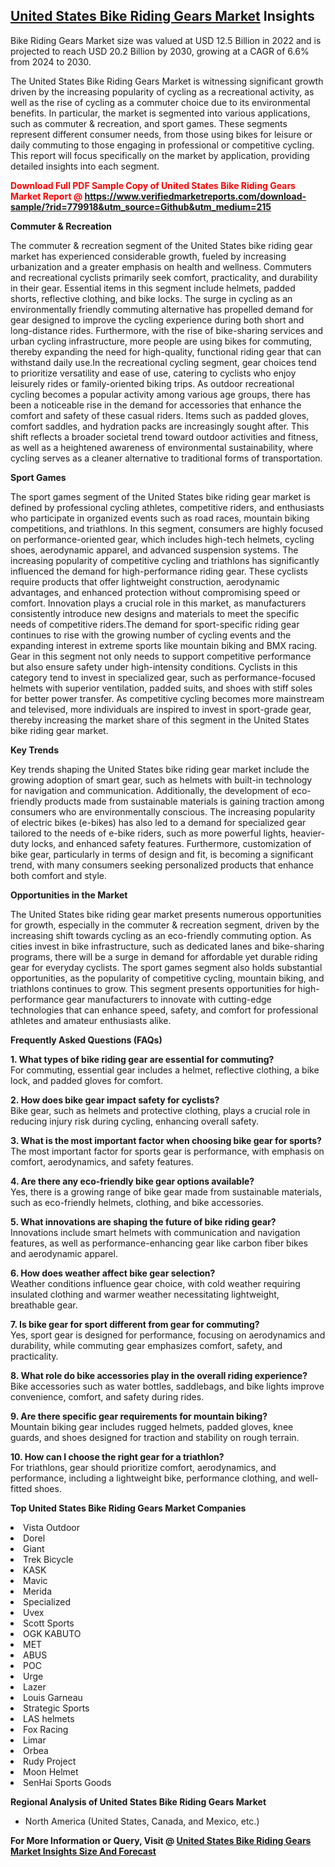 <h2><a href="https://www.verifiedmarketreports.com/download-sample/?rid=779918&amp;utm_source=Github&amp;utm_medium=215" target="_blank">United States Bike Riding Gears Market</a> Insights</h2><p>Bike Riding Gears Market size was valued at USD 12.5 Billion in 2022 and is projected to reach USD 20.2 Billion by 2030, growing at a CAGR of 6.6% from 2024 to 2030.</p><p><p>The United States Bike Riding Gears Market is witnessing significant growth driven by the increasing popularity of cycling as a recreational activity, as well as the rise of cycling as a commuter choice due to its environmental benefits. In particular, the market is segmented into various applications, such as commuter & recreation, and sport games. These segments represent different consumer needs, from those using bikes for leisure or daily commuting to those engaging in professional or competitive cycling. This report will focus specifically on the market by application, providing detailed insights into each segment.</p><p><strong><p><span class=""><span style="color: #ff0000;"><strong>Download Full PDF Sample Copy of United States Bike Riding Gears Market Report</strong> @ </span><a href="https://www.verifiedmarketreports.com/download-sample/?rid=779918&amp;utm_source=Github&amp;utm_medium=215" target="_blank">https://www.verifiedmarketreports.com/download-sample/?rid=779918&amp;utm_source=Github&amp;utm_medium=215</a></span></p></strong></p><p><strong>Commuter & Recreation</strong></p><p>The commuter & recreation segment of the United States bike riding gear market has experienced considerable growth, fueled by increasing urbanization and a greater emphasis on health and wellness. Commuters and recreational cyclists primarily seek comfort, practicality, and durability in their gear. Essential items in this segment include helmets, padded shorts, reflective clothing, and bike locks. The surge in cycling as an environmentally friendly commuting alternative has propelled demand for gear designed to improve the cycling experience during both short and long-distance rides. Furthermore, with the rise of bike-sharing services and urban cycling infrastructure, more people are using bikes for commuting, thereby expanding the need for high-quality, functional riding gear that can withstand daily use.In the recreational cycling segment, gear choices tend to prioritize versatility and ease of use, catering to cyclists who enjoy leisurely rides or family-oriented biking trips. As outdoor recreational cycling becomes a popular activity among various age groups, there has been a noticeable rise in the demand for accessories that enhance the comfort and safety of these casual riders. Items such as padded gloves, comfort saddles, and hydration packs are increasingly sought after. This shift reflects a broader societal trend toward outdoor activities and fitness, as well as a heightened awareness of environmental sustainability, where cycling serves as a cleaner alternative to traditional forms of transportation.</p><p><strong>Sport Games</strong></p><p>The sport games segment of the United States bike riding gear market is defined by professional cycling athletes, competitive riders, and enthusiasts who participate in organized events such as road races, mountain biking competitions, and triathlons. In this segment, consumers are highly focused on performance-oriented gear, which includes high-tech helmets, cycling shoes, aerodynamic apparel, and advanced suspension systems. The increasing popularity of competitive cycling and triathlons has significantly influenced the demand for high-performance riding gear. These cyclists require products that offer lightweight construction, aerodynamic advantages, and enhanced protection without compromising speed or comfort. Innovation plays a crucial role in this market, as manufacturers consistently introduce new designs and materials to meet the specific needs of competitive riders.The demand for sport-specific riding gear continues to rise with the growing number of cycling events and the expanding interest in extreme sports like mountain biking and BMX racing. Gear in this segment not only needs to support competitive performance but also ensure safety under high-intensity conditions. Cyclists in this category tend to invest in specialized gear, such as performance-focused helmets with superior ventilation, padded suits, and shoes with stiff soles for better power transfer. As competitive cycling becomes more mainstream and televised, more individuals are inspired to invest in sport-grade gear, thereby increasing the market share of this segment in the United States bike riding gear market.</p><p><strong>Key Trends</strong></p><p>Key trends shaping the United States bike riding gear market include the growing adoption of smart gear, such as helmets with built-in technology for navigation and communication. Additionally, the development of eco-friendly products made from sustainable materials is gaining traction among consumers who are environmentally conscious. The increasing popularity of electric bikes (e-bikes) has also led to a demand for specialized gear tailored to the needs of e-bike riders, such as more powerful lights, heavier-duty locks, and enhanced safety features. Furthermore, customization of bike gear, particularly in terms of design and fit, is becoming a significant trend, with many consumers seeking personalized products that enhance both comfort and style.</p><p><strong>Opportunities in the Market</strong></p><p>The United States bike riding gear market presents numerous opportunities for growth, especially in the commuter & recreation segment, driven by the increasing shift towards cycling as an eco-friendly commuting option. As cities invest in bike infrastructure, such as dedicated lanes and bike-sharing programs, there will be a surge in demand for affordable yet durable riding gear for everyday cyclists. The sport games segment also holds substantial opportunities, as the popularity of competitive cycling, mountain biking, and triathlons continues to grow. This segment presents opportunities for high-performance gear manufacturers to innovate with cutting-edge technologies that can enhance speed, safety, and comfort for professional athletes and amateur enthusiasts alike.</p><p><strong>Frequently Asked Questions (FAQs)</strong></p><p><strong>1. What types of bike riding gear are essential for commuting?</strong><br/>For commuting, essential gear includes a helmet, reflective clothing, a bike lock, and padded gloves for comfort.</p><p><strong>2. How does bike gear impact safety for cyclists?</strong><br/>Bike gear, such as helmets and protective clothing, plays a crucial role in reducing injury risk during cycling, enhancing overall safety.</p><p><strong>3. What is the most important factor when choosing bike gear for sports?</strong><br/>The most important factor for sports gear is performance, with emphasis on comfort, aerodynamics, and safety features.</p><p><strong>4. Are there any eco-friendly bike gear options available?</strong><br/>Yes, there is a growing range of bike gear made from sustainable materials, such as eco-friendly helmets, clothing, and bike accessories.</p><p><strong>5. What innovations are shaping the future of bike riding gear?</strong><br/>Innovations include smart helmets with communication and navigation features, as well as performance-enhancing gear like carbon fiber bikes and aerodynamic apparel.</p><p><strong>6. How does weather affect bike gear selection?</strong><br/>Weather conditions influence gear choice, with cold weather requiring insulated clothing and warmer weather necessitating lightweight, breathable gear.</p><p><strong>7. Is bike gear for sport different from gear for commuting?</strong><br/>Yes, sport gear is designed for performance, focusing on aerodynamics and durability, while commuting gear emphasizes comfort, safety, and practicality.</p><p><strong>8. What role do bike accessories play in the overall riding experience?</strong><br/>Bike accessories such as water bottles, saddlebags, and bike lights improve convenience, comfort, and safety during rides.</p><p><strong>9. Are there specific gear requirements for mountain biking?</strong><br/>Mountain biking gear includes rugged helmets, padded gloves, knee guards, and shoes designed for traction and stability on rough terrain.</p><p><strong>10. How can I choose the right gear for a triathlon?</strong><br/>For triathlons, gear should prioritize comfort, aerodynamics, and performance, including a lightweight bike, performance clothing, and well-fitted shoes.</p></p><p><strong>Top United States Bike Riding Gears Market Companies</strong></p><div data-test-id=""><p><li>Vista Outdoor</li><li> Dorel</li><li> Giant</li><li> Trek Bicycle</li><li> KASK</li><li> Mavic</li><li> Merida</li><li> Specialized</li><li> Uvex</li><li> Scott Sports</li><li> OGK KABUTO</li><li> MET</li><li> ABUS</li><li> POC</li><li> Urge</li><li> Lazer</li><li> Louis Garneau</li><li> Strategic Sports</li><li> LAS helmets</li><li> Fox Racing</li><li> Limar</li><li> Orbea</li><li> Rudy Project</li><li> Moon Helmet</li><li> SenHai Sports Goods</li></p><div><strong>Regional Analysis of&nbsp;United States Bike Riding Gears Market</strong></div><ul><li dir="ltr"><p dir="ltr">North America&nbsp;(United States, Canada, and Mexico, etc.)</p></li></ul><p><strong>For More Information or Query, Visit @&nbsp;</strong><strong><a href="https://www.verifiedmarketreports.com/product/bike-riding-gears-market/?utm_source=Github&amp;utm_medium=215" target="_blank">United States Bike Riding Gears Market Insights Size And Forecast</a></strong></p></div>
